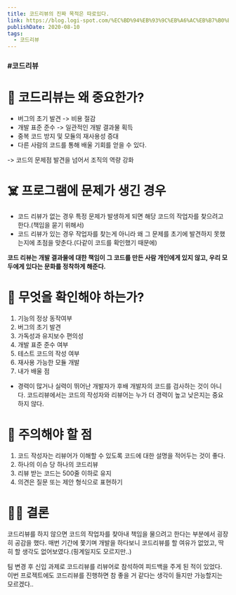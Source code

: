 ```yaml
---
title: 코드리뷰의 진짜 목적은 따로있다. 
link: https://blog.logi-spot.com/%EC%BD%94%EB%93%9C%EB%A6%AC%EB%B7%B0%EC%9D%98-%EC%A7%84%EC%A7%9C-%EB%AA%A9%EC%A0%81%EC%9D%80-%EB%94%B0%EB%A1%9C%EC%9E%88%EB%8B%A4/
publishDate: 2020-08-10
tags: 
  - 코드리뷰
---
```


### #코드리뷰

# 🧐 코드리뷰는 왜 중요한가?
- 버그의 초기 발견 -> 비용 절감
- 개발 표준 준수 -> 일관적인 개발 결과물 획득
- 중복 코드 방지 및 모듈의 재사용성 증대
- 다른 사람의 코드를 통해 배울 기회를 얻을 수 있다.

-> 코드의 문제점 발견을 넘어서 조직의 역량 강화 

# ☠️  프로그램에 문제가 생긴 경우
- 코드 리뷰가 없는 경우 특정 문제가 발생하게 되면 해당 코드의 작업자를 찾으려고 한다.(책임을 묻기 위해서)
- 코드 리뷰가 있는 경우 작업자를 찾는게 아니라 왜 그 문제를 초기에 발견하지 못했는지에 초점을 맞춘다.(다같이 코드를 확인했기 때문에)

**코드 리뷰는 개발 결과물에 대한 책임이 그 코드를 만든 사람 개인에게 있지 않고, 우리 모두에게 있다는 문화를 정착하게 해준다.**

# 🔖 무엇을 확인해야 하는가?
1. 기능의 정상 동작여부
2. 버그의 초기 발견
3. 가독성과 유지보수 편의성
4. 개발 표준 준수 여부
5. 테스트 코드의 작성 여부
6. 재사용 가능한 모듈 개발
7. 내가 배울 점

- 경력이 많거나 실력이 뛰어난 개발자가 후배 개발자의 코드를 검사하는 것이 아니다. 코드리뷰에서는 코드의 작성자와 리뷰어는 누가 더 경력이 높고 낮은지는 중요하지 않다. 

# 🧨 주의해야 할 점
1. 코드 작성자는 리뷰어가 이해할 수 있도록 코드에 대한 설명을 적어두는 것이 좋다.
2. 하나의 이슈 당 하나의 코드리뷰
3. 리뷰 받는 코드는 500줄 이하로 유지
4. 의견은 질문 또는 제안 형식으로 표현하기 

# 👩‍⚖️ 결론
코드리뷰를 하지 않으면 코드의 작업자를 찾아내 책임을 물으려고 한다는 부분에서 굉장히 공감을 했다. 매번 기간에 쫓기며 개발을 하다보니 코드리뷰를 할 여유가 없었고, 딱히 할 생각도 없어보였다.(핑계일지도 모르지만..) 

팀 변경 후 신입 과제로 코드리뷰를 리뷰어로 참석하여 피드백을 주게 된 적이 있었다. 이번 프로젝트에도 코드리뷰를 진행하면 참 좋을 거 같다는 생각이 들지만 가능할지는 모르겠다..
